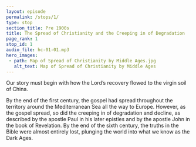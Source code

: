 ```yaml
---
layout: episode
permalink: /stops/1/
type: stop
section_title: Pre 1900s
title: The Spread of Christianity and the Creeping in of Degradation
page_rank: 1
stop_id: 1
audio_file: hc-01-01.mp3
hero_images:
 - path: Map of Spread of Christianity by Middle Ages.jpg
   alt_text: Map of Spread of Christianity by Middle Ages
---
```


Our story must begin with how the Lord’s recovery flowed to the virgin soil of China. 

By the end of the first century, the gospel had spread throughout the territory around the Mediterranean Sea all the way to Europe.  However, as the gospel spread, so did the creeping in of degradation and decline, as described by the apostle Paul in his later epistles and by the apostle John in the book of Revelation.   By the end of the sixth century, the truths in the Bible were almost entirely lost, plunging the world into what we know as the Dark Ages. 
